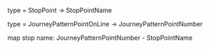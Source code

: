 type = StopPoint -> StopPointName

type = JourneyPatternPointOnLine -> JourneyPatternPointNumber

map stop name: JourneyPatternPointNumber - StopPointName
